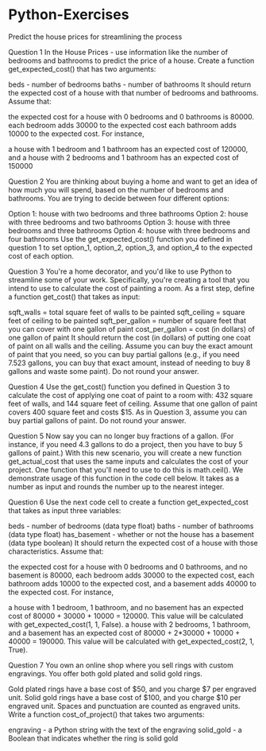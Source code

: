 # Python-Exercises
Predict the house prices for streamlining the process



Question 1
In the House Prices - use information like the number of bedrooms and bathrooms to predict the price of a house. 
Create a function get_expected_cost() that has two arguments:

beds - number of bedrooms
baths - number of bathrooms
It should return the expected cost of a house with that number of bedrooms and bathrooms. Assume that:

the expected cost for a house with 0 bedrooms and 0 bathrooms is 80000.
each bedroom adds 30000 to the expected cost
each bathroom adds 10000 to the expected cost.
For instance,

a house with 1 bedroom and 1 bathroom has an expected cost of 120000, and
a house with 2 bedrooms and 1 bathroom has an expected cost of 150000



Question 2
You are thinking about buying a home and want to get an idea of how much you will spend, based on the number of bedrooms and bathrooms. You are trying to decide between four different options:

Option 1: house with two bedrooms and three bathrooms
Option 2: house with three bedrooms and two bathrooms
Option 3: house with three bedrooms and three bathrooms
Option 4: house with three bedrooms and four bathrooms
Use the get_expected_cost() function you defined in question 1 to set option_1, option_2, option_3, and option_4 to the expected cost of each option.



Question 3
You're a home decorator, and you'd like to use Python to streamline some of your work. Specifically, you're creating a tool that you intend to use to calculate the cost of painting a room.
As a first step, define a function get_cost() that takes as input:

sqft_walls = total square feet of walls to be painted
sqft_ceiling = square feet of ceiling to be painted
sqft_per_gallon = number of square feet that you can cover with one gallon of paint
cost_per_gallon = cost (in dollars) of one gallon of paint
It should return the cost (in dollars) of putting one coat of paint on all walls and the ceiling. Assume you can buy the exact amount of paint that you need, so you can buy partial gallons (e.g., if you need 7.523 gallons, you can buy that exact amount, instead of needing to buy 8 gallons and waste some paint). Do not round your answer.



Question 4
Use the get_cost() function you defined in Question 3 to calculate the cost of applying one coat of paint to a room with:
432 square feet of walls, and
144 square feet of ceiling.
Assume that one gallon of paint covers 400 square feet and costs $15. As in Question 3, assume you can buy partial gallons of paint. Do not round your answer.



Question 5
Now say you can no longer buy fractions of a gallon. (For instance, if you need 4.3 gallons to do a project, then you have to buy 5 gallons of paint.)
With this new scenario, you will create a new function get_actual_cost that uses the same inputs and calculates the cost of your project.
One function that you'll need to use to do this is math.ceil(). We demonstrate usage of this function in the code cell below. It takes as a number as input and rounds the number up to the nearest integer.



Question 6
Use the next code cell to create a function get_expected_cost that takes as input three variables:

beds - number of bedrooms (data type float)
baths - number of bathrooms (data type float)
has_basement - whether or not the house has a basement (data type boolean)
It should return the expected cost of a house with those characteristics. Assume that:

the expected cost for a house with 0 bedrooms and 0 bathrooms, and no basement is 80000,
each bedroom adds 30000 to the expected cost,
each bathroom adds 10000 to the expected cost, and
a basement adds 40000 to the expected cost.
For instance,

a house with 1 bedroom, 1 bathroom, and no basement has an expected cost of 80000 + 30000 + 10000 = 120000. This value will be calculated with get_expected_cost(1, 1, False).
a house with 2 bedrooms, 1 bathroom, and a basement has an expected cost of 80000 + 2*30000 + 10000 + 40000 = 190000. This value will be calculated with get_expected_cost(2, 1, True).


Question 7
You own an online shop where you sell rings with custom engravings. You offer both gold plated and solid gold rings.

Gold plated rings have a base cost of $50, and you charge $7 per engraved unit.
Solid gold rings have a base cost of $100, and you charge $10 per engraved unit.
Spaces and punctuation are counted as engraved units.
Write a function cost_of_project() that takes two arguments:

engraving - a Python string with the text of the engraving
solid_gold - a Boolean that indicates whether the ring is solid gold
